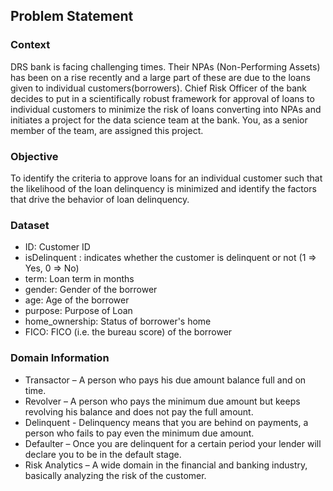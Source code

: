 ## Problem Statement

### Context
DRS bank is facing challenging times. Their NPAs (Non-Performing Assets) has been on a rise recently and a large part of these are due to the loans given to individual customers(borrowers). Chief Risk Officer of the bank decides to put in a scientifically robust framework for approval of loans to individual customers to minimize the risk of loans converting into NPAs and initiates a project for the data science team at the bank. You, as a senior member of the team, are assigned this project.

### Objective
To identify the criteria to approve loans for an individual customer such that the likelihood of the loan delinquency is minimized and identify the factors that drive the behavior of loan delinquency.

### Dataset
* ID: Customer ID
* isDelinquent : indicates whether the customer is delinquent or not (1 => Yes, 0 => No)
* term: Loan term in months
* gender: Gender of the borrower
* age: Age of the borrower
* purpose: Purpose of Loan
* home_ownership: Status of borrower's home
* FICO: FICO (i.e. the bureau score) of the borrower

### Domain Information
* Transactor – A person who pays his due amount balance full and on time.
* Revolver – A person who pays the minimum due amount but keeps revolving his balance and does not pay the full amount.
* Delinquent - Delinquency means that you are behind on payments, a person who fails to pay even the minimum due amount.
* Defaulter – Once you are delinquent for a certain period your lender will declare you to be in the default stage.
* Risk Analytics – A wide domain in the financial and banking industry, basically analyzing the risk of the customer.
